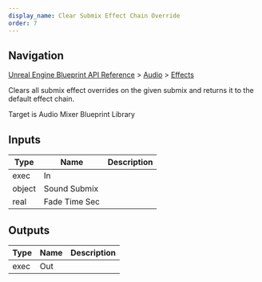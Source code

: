 ```yaml
---
display_name: Clear Submix Effect Chain Override
order: 7
---
```

## Navigation

[Unreal Engine Blueprint API Reference](https://dev.epicgames.com/documentation/en-us/unreal-engine/BlueprintAPI) > [Audio](https://dev.epicgames.com/documentation/en-us/unreal-engine/BlueprintAPI/Audio) > [Effects](https://dev.epicgames.com/documentation/en-us/unreal-engine/BlueprintAPI/Audio/Effects)

Clears all submix effect overrides on the given submix and returns it to the default effect chain.

Target is Audio Mixer Blueprint Library

## Inputs

| Type | Name | Description |
| --- | --- | --- |
| exec | In |  |
| object | Sound Submix |  |
| real | Fade Time Sec |  |

## Outputs

| Type | Name | Description |
| --- | --- | --- |
| exec | Out |  |
